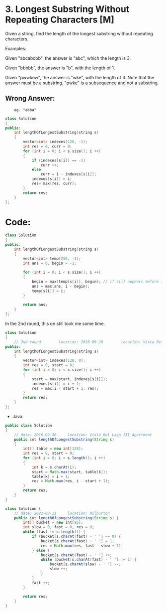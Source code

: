 # 3. Longest Substring Without Repeating Characters [M]
Given a string, find the length of the longest substring without repeating characters.

Examples:

Given "abcabcbb", the answer is "abc", which the length is 3.

Given "bbbbb", the answer is "b", with the length of 1.

Given "pwwkew", the answer is "wke", with the length of 3. Note that the answer must be a substring, "pwke" is a subsequence and not a substring.

## Wrong Answer:
```
    eg. "abba"
```
```c++
class Solution 
{
public:
    int lengthOfLongestSubstring(string s) 
    {
        vector<int> indexes(128, -1);
        int res = 0, curr = 0;
        for (int i = 0; i < s.size(); i ++)
        {
            if (indexes[s[i]] == -1)
                curr ++;
            else
                curr = i - indexes[s[i]];
            indexes[s[i]] = i;
            res= max(res, curr);
        }
        return res;
    }
};
```

# Code:
```c++
class Solution 
{
public:
    int lengthOfLongestSubstring(string s)
    {
        vector<int> temp(256, -1);
        int ans = 0, begin = -1;
        
        for (int i = 0; i < s.size(); i ++)
        {
            begin = max(temp[s[i]], begin); // if s[i] appears before the begin, change begin to temp[s[i]]
            ans = max(ans, i - begin);
            temp[s[i]] = i;
        }
        
        return ans;
    }
};
```

In the 2nd round, this on still took me some time.
```c++
class Solution 
{
    // 2nd round        location: 2016-09-20        location: Vista Del Lago III Apartments
public:
    int lengthOfLongestSubstring(string s) 
    {
        vector<int> indexes(128, 0);
        int res = 0, start = 0;
        for (int i = 0; i < s.size(); i ++)
        {
            start = max(start, indexes[s[i]]);
            indexes[s[i]] = i + 1;
            res = max(i - start + 1, res);
        }
        return res;
    }
};
```

- Java
```java
public class Solution 
{
    // date: 2016-09-30     location: Vista Del Lago III Apartment    
    public int lengthOfLongestSubstring(String s) 
    {
        int[] table = new int[128];
        int res = 0, start = 0;
        for (int i = 0; i < s.length(); i ++)
        {
            int k = s.charAt(i);
            start = Math.max(start, table[k]);
            table[k] = i + 1;
            res = Math.max(res, i - start + 1);
        }
        return res;
    }
}
```

```java
class Solution {
    // date: 2022-03-11     location: Wilburton
    public int lengthOfLongestSubstring(String s) {
        int[] bucket = new int[95];
        int slow = 0, fast = 0, res = 0;
        while (fast != s.length()) {
            if (bucket[s.charAt(fast) - ' '] == 0) {
                bucket[s.charAt(fast) - ' '] = 1;
                res = Math.max(res, fast - slow + 1);
            } else {
                bucket[s.charAt(fast) - ' '] ++;
                while (bucket[s.charAt(fast) - ' '] != 1) {
                    bucket[s.charAt(slow) - ' '] --;
                    slow ++;
                }
            }
            fast ++;
        }
        
        return res;
    }
}
```
